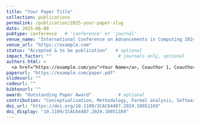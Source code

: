 ```yaml
---
title: "Your Paper Title"
collection: publications
permalink: /publication/2025-your-paper-slug
date: 2025-06-08
pubtype: conference   # 'conference' or 'journal'
venue_name: "International Conference on Advancements in Computing 2024 (ICAC 2024)"
venue_url: "https://example.com"
status: "Accepted & to be publication"   # optional
impact_factor: ""                         # journals only, optional
authors_html: >
  <a href="https://example.com/you">Your Name</a>, Coauthor 1, Coauthor 2
paperurl: "https://example.com/paper.pdf"
slidesurl: ""
codeurl: ""
bibtexurl: ""
award: "Outstanding Paper Award"          # optional
contribution: "Conceptualization, Methodology, Formal analysis, Software, Writing – Original Draft."
doi_url: "https://doi.org/10.1109/ICAC64487.2024.10851169"
doi_display: "10.1109/ICAC64487.2024.10851169"
---
```


<!-- Optional abstract/notes -->
